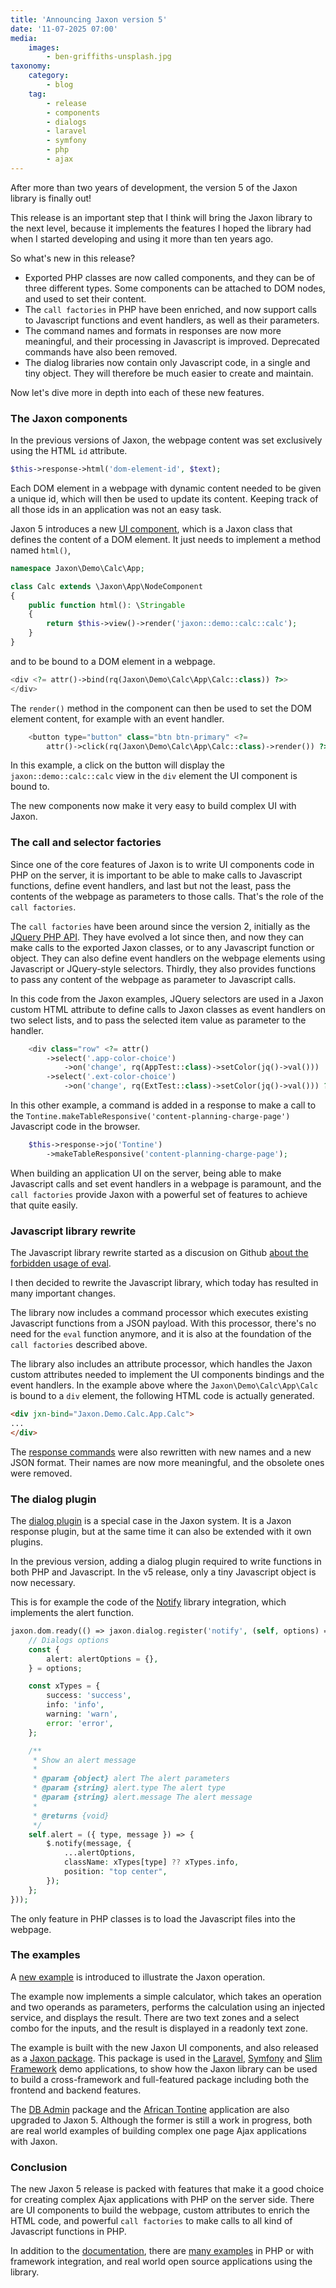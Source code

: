 ```yaml
---
title: 'Announcing Jaxon version 5'
date: '11-07-2025 07:00'
media:
    images:
        - ben-griffiths-unsplash.jpg
taxonomy:
    category:
        - blog
    tag:
        - release
        - components
        - dialogs
        - laravel
        - symfony
        - php
        - ajax
---
```


After more than two years of development, the version 5 of the Jaxon library is finally out!

This release is an important step that I think will bring the Jaxon library to the next level, because it implements the features I hoped the library had when I started developing and using it more than ten years ago.

So what's new in this release?

- Exported PHP classes are now called components, and they can be of three different types. Some components can be attached to DOM nodes, and used to set their content.
- The `call factories` in PHP have been enriched, and now support calls to Javascript functions and event handlers, as well as their parameters.
- The command names and formats in responses are now more meaningful, and their processing in Javascript is improved. Deprecated commands have also been removed.
- The dialog libraries now contain only Javascript code, in a single and tiny object. They will therefore be much easier to create and maintain.

Now let's dive more in depth into each of these new features.

### The Jaxon components

In the previous versions of Jaxon, the webpage content was set exclusively using the HTML `id` attribute.

```php
$this->response->html('dom-element-id', $text);
```

Each DOM element in a webpage with dynamic content needed to be given a unique id, which will then be used to update its content. Keeping track of all those ids in an application was not an easy task.

Jaxon 5 introduces a new [UI component](../../../../docs/v5x/components/node-components.html), which is a Jaxon class that defines the content of a DOM element.
It just needs to implement a method named `html()`,

```php
namespace Jaxon\Demo\Calc\App;

class Calc extends \Jaxon\App\NodeComponent
{
    public function html(): \Stringable
    {
        return $this->view()->render('jaxon::demo::calc::calc');
    }
}
```

and to be bound to a DOM element in a webpage.

```php
<div <?= attr()->bind(rq(Jaxon\Demo\Calc\App\Calc::class)) ?>>
</div>
```

The `render()` method in the component can then be used to set the DOM element content, for example with an event handler.

```php
    <button type="button" class="btn btn-primary" <?=
        attr()->click(rq(Jaxon\Demo\Calc\App\Calc::class)->render()) ?>>Clear</button>
```

In this example, a click on the button will display the `jaxon::demo::calc::calc` view in the `div` element the UI component is bound to.

The new components now make it very easy to build complex UI with Jaxon.

### The call and selector factories

Since one of the core features of Jaxon is to write UI components code in PHP on the server, it is important to be able to make calls to Javascript functions, define event handlers, and last but not the least, pass the contents of the webpage as parameters to those calls.
That's the role of the `call factories`.

The `call factories` have been around since the version 2, initially as the [JQuery PHP API](../../../../docs/v2x/advanced/jquery.html).
They have evolved a lot since then, and now they can make calls to the exported Jaxon classes, or to any Javascript function or object.
They can also define event handlers on the webpage elements using Javascript or JQuery-style selectors.
Thirdly, they also provides functions to pass any content of the webpage as parameter to Javascript calls.

In this code from the Jaxon examples, JQuery selectors are used in a Jaxon custom HTML attribute to define calls to Jaxon classes as event handlers on two select lists, and to pass the selected item value as parameter to the handler.

```php
    <div class="row" <?= attr()
        ->select('.app-color-choice')
            ->on('change', rq(AppTest::class)->setColor(jq()->val()))
        ->select('.ext-color-choice')
            ->on('change', rq(ExtTest::class)->setColor(jq()->val())) ?>>
```

In this other example, a command is added in a response to make a call to the `Tontine.makeTableResponsive('content-planning-charge-page')` Javascript code in the browser.

```php
    $this->response->jo('Tontine')
        ->makeTableResponsive('content-planning-charge-page');
```

When building an application UI on the server, being able to make Javascript calls and set event handlers in a webpage is paramount, and the `call factories` provide Jaxon with a powerful set of features to achieve that quite easily.

### Javascript library rewrite

The Javascript library rewrite started as a discusion on Github [about the forbidden usage of eval](https://github.com/jaxon-php/jaxon-js/issues/21).

I then decided to rewrite the Javascript library, which today has resulted in many important changes.

The library now includes a command processor which executes existing Javascript functions from a JSON payload. With this processor, there's no need for the `eval` function anymore, and it is also at the foundation of the `call factories` described above.

The library also includes an attribute processor, which handles the Jaxon custom attributes needed to implement the UI components bindings and the event handlers.
In the example above where the `Jaxon\Demo\Calc\App\Calc` is bound to a `div` element, the following HTML code is actually generated.

```html
<div jxn-bind="Jaxon.Demo.Calc.App.Calc">
...
</div>
```

The [response commands](../../../../docs/v5x/features/responses.html) were also rewritten with new names and a new JSON format. Their names are now more meaningful, and the obsolete ones were removed.

### The dialog plugin

The [dialog plugin](../../../../docs/v5x/ui-features/dialogs.html) is a special case in the Jaxon system. It is a Jaxon response plugin, but at the same time it can also be extended with it own plugins.

In the previous version, adding a dialog plugin required to write functions in both PHP and Javascript.
In the v5 release, only a tiny Javascript object is now necessary.

This is for example the code of the [Notify](https://notifyjs.jpillora.com/) library integration, which implements the alert function.

```php
jaxon.dom.ready(() => jaxon.dialog.register('notify', (self, options) => {
    // Dialogs options
    const {
        alert: alertOptions = {},
    } = options;

    const xTypes = {
        success: 'success',
        info: 'info',
        warning: 'warn',
        error: 'error',
    };

    /**
     * Show an alert message
     *
     * @param {object} alert The alert parameters
     * @param {string} alert.type The alert type
     * @param {string} alert.message The alert message
     *
     * @returns {void}
     */
    self.alert = ({ type, message }) => {
        $.notify(message, {
            ...alertOptions,
            className: xTypes[type] ?? xTypes.info,
            position: "top center",
        });
    };
}));
```

The only feature in PHP classes is to load the Javascript files into the webpage.

### The examples

A [new example](../../../../docs/v5x/about/example.html) is introduced to illustrate the Jaxon operation.

The example now implements a simple calculator, which takes an operation and two operands as parameters, performs the calculation using an injected service, and displays the result.
There are two text zones and a select combo for the inputs, and the result is displayed in a readonly text zone.

The example is built with the new Jaxon UI components, and also released as a [Jaxon package](https://github.com/jaxon-php/jaxon-demo-calc).
This package is used in the [Laravel](https://github.com/jaxon-php/jaxon-demo-laravel), [Symfony](https://github.com/jaxon-php/jaxon-demo-symfony) and [Slim Framework](https://github.com/jaxon-php/jaxon-demo-clim) demo applications, to show how the Jaxon library can be used to build a cross-framework and full-featured package including both the frontend and backend features.

The [DB Admin](https://github.com/lagdo/dbadmin-mono) package and the [African Tontine](https://github.com/lagdo/tontine) application are also upgraded to Jaxon 5.
Although the former is still a work in progress, both are real world examples of building complex one page Ajax applications with Jaxon.

### Conclusion

The new Jaxon 5 release is packed with features that make it a good choice for creating complex Ajax applications with PHP on the server side.
There are UI components to build the webpage, custom attributes to enrich the HTML code, and powerful `call factories` to make calls to all kind of Javascript functions in PHP.

In addition to the [documentation](../../../../docs.html), there are [many examples](https://github.com/jaxon-php/jaxon-examples) in PHP or with framework integration, and real world open source applications using the library.
